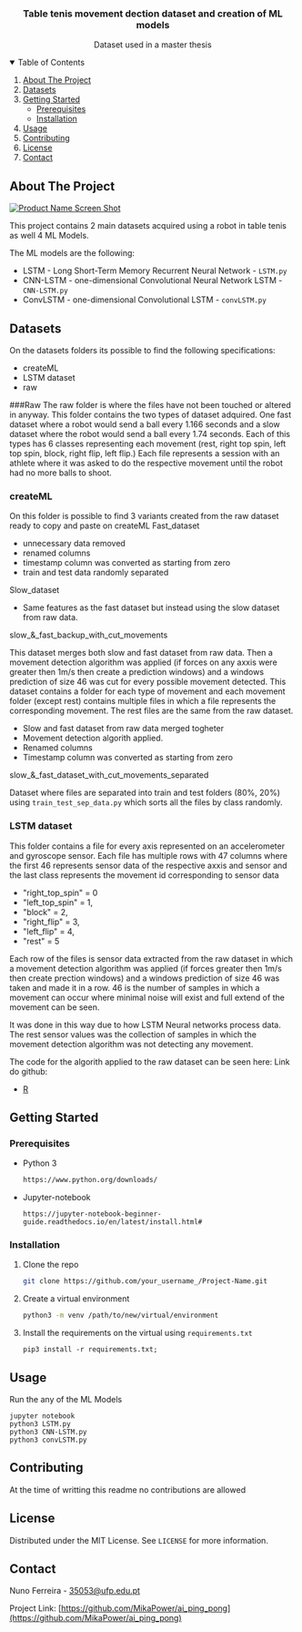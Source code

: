 



  <h3 align="center">Table tenis movement dection dataset and creation of ML models</h3>

  <p align="center">
    Dataset used in a master thesis 
  </p>




<!-- TABLE OF CONTENTS -->
<details open="open">
  <summary>Table of Contents</summary>
  <ol>
    <li>
      <a href="#about-the-project">About The Project</a>
    </li>
    <li>
          <a href="#datasets">Datasets</a>
    </li>
    <li>
      <a href="#getting-started">Getting Started</a>
      <ul>
        <li><a href="#prerequisites">Prerequisites</a></li>
        <li><a href="#installation">Installation</a></li>
      </ul>
    </li>
    <li><a href="#usage">Usage</a></li>
    <li><a href="#contributing">Contributing</a></li>
    <li><a href="#license">License</a></li>
    <li><a href="#contact">Contact</a></li>
  </ol>
</details>



<!-- ABOUT THE PROJECT -->
## About The Project

[![Product Name Screen Shot][product-screenshot]](https://example.com)

This project contains 2 main datasets acquired using a robot in table tenis as well 4 ML Models.

The ML models are the following:
* LSTM - Long Short-Term Memory Recurrent Neural Network - `LSTM.py`
* CNN-LSTM - one-dimensional Convolutional Neural Network LSTM - `CNN-LSTM.py`
* ConvLSTM - one-dimensional Convolutional LSTM - `convLSTM.py`

## Datasets

On the datasets folders its possible to find the following specifications:

* createML
* LSTM dataset
* raw


###Raw
The raw folder is where the files have not been touched or altered in anyway.
This folder contains the two types of dataset adquired.
One fast dataset where a robot would send a ball every 1.166 seconds and a 
slow dataset where the robot would send a ball every 1.74 seconds.
Each of this types has 6 classes representing each movement (rest, right top spin, left top spin, 
block, right flip, left flip.)
Each file represents a session with an athlete where it was asked to do the respective 
movement until the robot had no more balls to shoot.


### createML
On this folder is possible to find 3 variants created from the raw dataset ready to copy and paste on createML
Fast_dataset
* unnecessary data removed
* renamed columns  
* timestamp column was converted as starting from zero
* train and test data randomly separated

Slow_dataset
* Same features as the fast dataset but instead using the slow dataset from raw data.

slow_&_fast_backup_with_cut_movements


This dataset merges both slow and fast dataset from raw data. Then a movement detection algorithm 
was applied (if forces on any axxis were greater then 1m/s then create a prediction windows) and a windows prediction
of size 46 was cut for every possible movement detected.
This dataset contains a folder for each type of movement and each movement folder (except rest) contains multiple files in which a file
represents the corresponding movement.
The rest files are the same from the raw dataset.

* Slow and fast dataset from raw data merged togheter
* Movement detection algorith applied.
* Renamed columns  
* Timestamp column was converted as starting from zero

slow_&_fast_dataset_with_cut_movements_separated


Dataset where files are separated into train and test folders (80%, 20%) using `train_test_sep_data.py`
which sorts all the files by class randomly. 


### LSTM dataset
This folder contains a file for every axis represented on an accelerometer and gyroscope sensor.
Each file has multiple rows with 47 columns where the first 46 represents sensor data of the 
respective axxis and sensor and the last class represents the movement id corresponding to sensor data
   * "right_top_spin" = 0 
   * "left_top_spin" = 1, 
   * "block" = 2, 
   * "right_flip" = 3, 
   * "left_flip" = 4, 
   * "rest" = 5
   
 Each row of the files is sensor data extracted from the raw dataset 
 in which a movement detection algorithm was applied (if forces greater then 1m/s then create prection windows) and a windows prediction of size 46
 was taken and made it in a row.
 46 is the number of samples in which a movement can occur where minimal noise 
 will exist and full extend of the movement can be seen.
 
 It was done in this way due to how LSTM Neural networks process data.
 The rest sensor values was the collection of samples in which the movement 
 detection algorithm was not detecting any movement.
    
 The code for the algorith applied to the raw dataset can be seen here: 
 Link do github:
 
 

* [R](https://www.r-project.org/)




<!-- GETTING STARTED -->
## Getting Started



### Prerequisites

* Python 3
  ```sh
  https://www.python.org/downloads/
  ```
* Jupyter-notebook
  ```
  https://jupyter-notebook-beginner-guide.readthedocs.io/en/latest/install.html#
  ```

### Installation


1. Clone the repo
   ```sh
   git clone https://github.com/your_username_/Project-Name.git
   ```
2. Create a virtual environment
   ```sh
   python3 -m venv /path/to/new/virtual/environment
   ```
3. Install the requirements on the virtual using  `requirements.txt`
   ```JS
   pip3 install -r requirements.txt;
   ```



<!-- USAGE EXAMPLES -->
## Usage
Run the any of the ML Models
   ```JS
   jupyter notebook
   python3 LSTM.py
   python3 CNN-LSTM.py
   python3 convLSTM.py
   ```


<!-- CONTRIBUTING -->
## Contributing

At the time of writting this readme no contributions are allowed




<!-- LICENSE -->
## License
Distributed under the MIT License. See `LICENSE` for more information.



<!-- CONTACT -->
## Contact

Nuno Ferreira  - 35053@ufp.edu.pt

Project Link: [https://github.com/MikaPower/ai_ping_pong](https://github.com/MikaPower/ai_ping_pong)









<!-- MARKDOWN LINKS & IMAGES -->
<!-- https://www.markdownguide.org/basic-syntax/#reference-style-links -->
[contributors-shield]: https://img.shields.io/github/contributors/othneildrew/Best-README-Template.svg?style=for-the-badge
[contributors-url]: https://github.com/othneildrew/Best-README-Template/graphs/contributors
[forks-shield]: https://img.shields.io/github/forks/othneildrew/Best-README-Template.svg?style=for-the-badge
[forks-url]: https://github.com/othneildrew/Best-README-Template/network/members
[stars-shield]: https://img.shields.io/github/stars/othneildrew/Best-README-Template.svg?style=for-the-badge
[stars-url]: https://github.com/othneildrew/Best-README-Template/stargazers
[issues-shield]: https://img.shields.io/github/issues/othneildrew/Best-README-Template.svg?style=for-the-badge
[issues-url]: https://github.com/othneildrew/Best-README-Template/issues
[license-shield]: https://img.shields.io/github/license/othneildrew/Best-README-Template.svg?style=for-the-badge
[license-url]: https://github.com/othneildrew/Best-README-Template/blob/master/LICENSE.txt
[linkedin-shield]: https://img.shields.io/badge/-LinkedIn-black.svg?style=for-the-badge&logo=linkedin&colorB=555
[linkedin-url]: https://linkedin.com/in/othneildrew
[product-screenshot]: images/screenshot.png